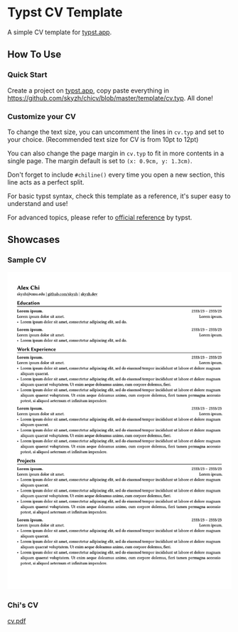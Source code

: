 # Typst CV Template

A simple CV template for [typst.app](https://typst.app).

## How To Use

### Quick Start

Create a project on [typst.app](https://typst.app), copy paste everything in https://github.com/skyzh/chicv/blob/master/template/cv.typ. All done!

### Customize your CV

To change the text size, you can uncomment the lines in `cv.typ` and set to your choice. (Recommended text size for CV is from 10pt to 12pt)

You can also change the page margin in `cv.typ` to fit in more contents in a single page. The margin default is set to `(x: 0.9cm, y: 1.3cm)`.

Don't forget to include `#chiline()` every time you open a new section, this line acts as a perfect split.

For basic typst syntax, check this template as a reference, it's super easy to understand and use!

For advanced topics, please refer to [official reference](https://typst.app/docs/reference/) by typst.

## Showcases

### Sample CV

![Preview](cv.png)

### Chi's CV

[cv.pdf](https://skyzh.github.io/files/cv.pdf)
